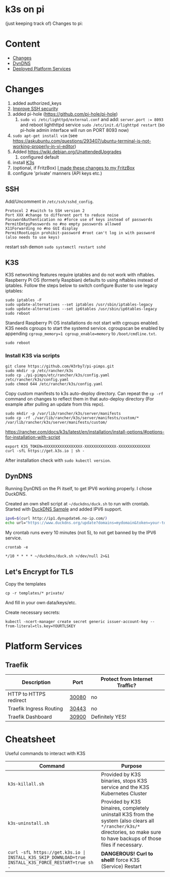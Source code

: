 # k3s on pi

(just keeping track of) Changes to pi:

# Content

* [Changes](#changes)
* [DynDNS](#dyndns)
* [Deployed Platform Services](#platform-services)

# Changes

1. added authorized_keys
2. [Improve SSH security](#ssh)
3. added pi-hole (https://github.com/pi-hole/pi-hole)
    1. `sudo vi /etc/lighttpd/external.conf` and add: `server.port := 8093` and reboot lighthttpd service `sudo /etc/init.d/lighttpd restart` (so pi-hole admin interface will run on PORT 8093 now)
4. `sudo apt-get install vim` (see https://askubuntu.com/questions/293407/ubuntu-terminal-is-not-working-properly-in-vi-editor)
5. Added https://wiki.debian.org/UnattendedUpgrades
    1. configured default
6. install [K3s](#k3s)
7. (optional, if FritzBox) [I made these changes to my FritzBox](./FritzBox.md)
8. configure 'private' manners (API keys etc.)

## SSH

Add/Uncomment in `/etc/ssh/sshd_config`.

    Protocol 2 #switch to SSH version 2
    Port XXX #change to different port to reduce noise
    PasswordAuthentication no #force use of keys instead of passwords
    PermitEmtpyPasswords no #no empty passwords allowed
    X11Forwarding no #no GUI display
    PermitRootLogin prohibit-password #root can't log in with password (also needs to use keys)
    
restart ssh demon `sudo systemctl restart sshd`
    

## K3S 

K3S networking features require iptables and do not work with nftables. Raspberry Pi OS (formerly Raspbian) defaults to using nftables instead of iptables. Follow the steps below to switch configure Buster to use legacy iptables:

    sudo iptables -F
    sudo update-alternatives --set iptables /usr/sbin/iptables-legacy
    sudo update-alternatives --set ip6tables /usr/sbin/ip6tables-legacy
    sudo reboot

Standard Raspberry Pi OS installations do not start with cgroups enabled. K3S needs cgroups to start the systemd service. cgroupscan be enabled by appending
`cgroup_memory=1 cgroup_enable=memory` to `/boot/cmdline.txt`.

    sudo reboot

### Install K3S via scripts

    git clone https://github.com/H3rby7/pi-pimps.git
    sudo mkdir -p /etc/rancher/k3s
    sudo cp ./pi-pimps/etc/rancher/k3s/config.yaml /etc/rancher/k3s/config.yaml
    sudo chmod 644 /etc/rancher/k3s/config.yaml
    
Copy custom manifests to k3s auto-deploy directory. Can repeat the `cp -rf` command on changes to reflect them in that auto-deploy directory (For example after pulling an update from this repo).

    sudo mkdir -p /var/lib/rancher/k3s/server/manifests
    sudo cp -rf ./var/lib/rancher/k3s/server/manifests/custom/* /var/lib/rancher/k3s/server/manifests/custom/

https://rancher.com/docs/k3s/latest/en/installation/install-options/#options-for-installation-with-script

    export K3S_TOKEN=XXXXXXXXXXXXXXXXX-XXXXXXXXXXXXXX-XXXXXXXXXXXXXX
    curl -sfL https://get.k3s.io | sh -

After installation check with `sudo kubectl version`.

## DynDNS

Running DynDNS on the Pi itself, to get IPV6 working properly. I chose DuckDNS.

Created an own shell script at `~/duckdns/duck.sh` to run with crontab.
Started with [DuckDNS Sample](https://www.duckdns.org/install.jsp?tab=linux-cron) and added IPV6 support.

```sh
ipv6=$(curl http://ip1.dynupdate6.no-ip.com/)
echo url="https://www.duckdns.org/update?domains=mydomain&token=your-token-from-duck-dns&ipv6=${ipv6}&ip=" | curl -k -o ~/duckdns/duck.log -K -
```

My crontab runs every 10 minutes (not 5), to not get banned by the IPV6 service.

    crontab -e

    */10 * * * * ~/duckdns/duck.sh >/dev/null 2>&1

## Let's Encrypt for TLS

Copy the templates

    cp -r templates/* private/
    
And fill in your own data/keys/etc.

Create necessary secrets:
    
    kubectl -ncert-manager create secret generic issuer-account-key --from-literal=tls.key=YOURTLSKEY

# Platform Services

## Traefik

Description | Port | Protect from Internet Traffic?
--- | --- | ---
HTTP to HTTPS redirect | [30080](http://raspberrypi:30080) | no
Traefik Ingress Routing | [30443](http://raspberrypi:30443) | no
Traefik Dashboard | [30900](http://raspberrypi:30900) | Definitely YES!

# Cheatsheet

Useful commands to interact with K3S

Command | Purpose
--- | ---
`k3s-killall.sh` | Provided by K3S binaries, stops K3S service and the K3S Kubernetes Cluster
`k3s-uninstall.sh` | Provided by K3S binaires, completely uninstall K3S from the system (also clears all `*/rancher/k3s/*` directories, so make sure to have backups of those files if necessary.
`curl -sfL https://get.k3s.io \| INSTALL_K3S_SKIP_DOWNLOAD=true INSTALL_K3S_FORCE_RESTART=true sh -` | **DANGEROUS! Curl to shell!** force K3S (Service) Restart
